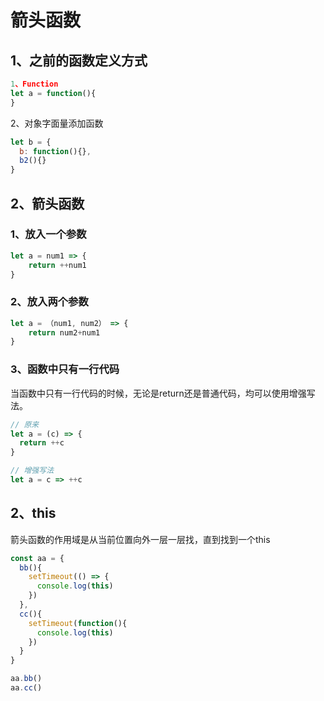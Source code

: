 <!--

 * @Author: your name
 * @Date: 2020-04-13 11:11:46
 * @LastEditTime: 2020-04-13 11:36:14
 * @LastEditors: Please set LastEditors
 * @Description: In User Settings Edit
 * @FilePath: \VueLearnc:\Users\11346\OneDrive\笔记\JsMD\ES6语法\2、箭头函数.md
 -->

# 箭头函数

## 1、之前的函数定义方式

```js
1、Function
let a = function(){  
}
```

2、对象字面量添加函数

```js
let b = {
  b: function(){},
  b2(){}
}
```

## 2、箭头函数

### 1、放入一个参数

```javascript
let a = num1 => {
    return ++num1
}
```

### 2、放入两个参数

```js
let a = （num1, num2） => {
    return num2+num1
}
```

### 3、函数中只有一行代码

当函数中只有一行代码的时候，无论是return还是普通代码，均可以使用增强写法。

```js
// 原来
let a = (c) => {
  return ++c
}

// 增强写法
let a = c => ++c
```

## 2、this

箭头函数的作用域是从当前位置向外一层一层找，直到找到一个this

```js {cmd}
const aa = {
  bb(){
    setTimeout(() => {
      console.log(this)
    })
  },
  cc(){
    setTimeout(function(){
      console.log(this)
    })
  }
}

aa.bb()
aa.cc()
```
